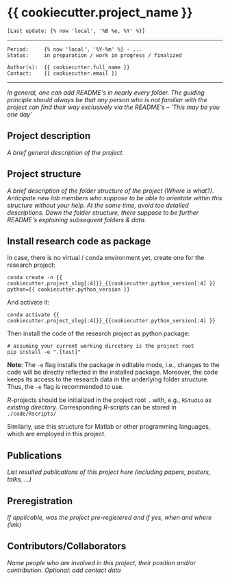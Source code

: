 # {{ cookiecutter.project_name }}

`[Last update: {% now 'local', '%B %e, %Y' %}]`

***
    Period:     {% now 'local', '%Y-%m' %} - ...
    Status:     in preparation / work in progress / finalized

    Author(s):  {{ cookiecutter.full_name }}
    Contact:    {{ cookiecutter.email }}

***

*In general, one can add README's in nearly every folder. The guiding principle should always be that any person who is not familiar with the project can find their way exclusively via the README's – 'This may be you one day'*

## Project description

*A brief general description of the project.*

## Project structure

*A brief description of the folder structure of the project (Where is what?). Anticipate new lab members who suppose to be able to orientate within this structure without your help. At the same time, avoid too detailed descriptions. Down the folder structure, there suppose to be further README's explaining subsequent folders & data.*

## Install research code as package

In case, there is no virtual / conda environment yet, create one for the research project:

```shell
conda create -n {{ cookiecutter.project_slug[:4]}}_{{cookiecutter.python_version[:4] }} python={{ cookiecutter.python_version }}
```
And activate it:
```shell
conda activate {{ cookiecutter.project_slug[:4]}}_{{cookiecutter.python_version[:4] }}
```

Then install the code of the research project as python package:

```shell
# assuming your current working dircetory is the project root
pip install -e ".[test]"
```

**Note**: The `-e` flag installs the package in editable mode,
i.e., changes to the code will be directly reflected in the installed package.
Moreover, the code keeps its access to the research data in the underlying folder structure.
Thus, the `-e` flag is recommended to use.

*R*-projects should be initialized in the project root `.` with, e.g., `RStudio` as *existing directory*.
Corresponding *R*-scripts can be stored in `./code/Rscripts/`

Similarly, use this structure for Matlab or other programming languages, which are employed in this project.

## Publications

*List resulted publications of this project here (including papers, posters, talks, ...)*

## Preregistration

*If applicable, was the project pre-registered and if yes, when and where (link)*

## Contributors/Collaborators

*Name people who are involved in this project, their position and/or contribution.
Optional: add contact data*
